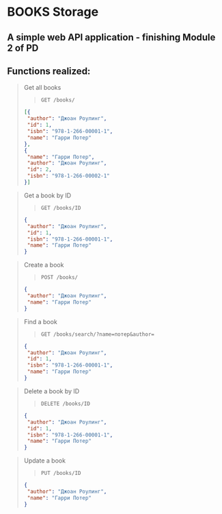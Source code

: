 BOOKS Storage
===

A simple web API application - finishing Module 2 of PD
---

Functions realized:
---

> Get all books
>> `GET /books/`
> ```json
> [{
>  "author": "Джоан Роулинг", 
>  "id": 1, 
>  "isbn": "978-1-266-00001-1", 
>  "name": "Гарри Потер"
> },
> {
>  "name": "Гарри Потер",
>  "author": "Джоан Роулинг",
>  "id": 2,
>  "isbn": "978-1-266-00002-1"
> }]
>```



> Get a book by ID
>> `GET /books/ID`
> ```json
> {
>  "author": "Джоан Роулинг", 
>  "id": 1, 
>  "isbn": "978-1-266-00001-1", 
>  "name": "Гарри Потер"
> }
>```

> Create a book
>> `POST /books/`
> ```json
> {
>  "author": "Джоан Роулинг", 
>  "name": "Гарри Потер"
> }
>```

> Find a book
>> `GET /books/search/?name=потер&author=`
> ```json
> {
>  "author": "Джоан Роулинг", 
>  "id": 1, 
>  "isbn": "978-1-266-00001-1", 
>  "name": "Гарри Потер"
> }
>```

> Delete a book by ID
>> `DELETE /books/ID`
> ```json
> {
>  "author": "Джоан Роулинг", 
>  "id": 1, 
>  "isbn": "978-1-266-00001-1", 
>  "name": "Гарри Потер"
> }
>```

> Update a book
>> `PUT /books/ID`
> ```json
> {
>  "author": "Джоан Роулинг", 
>  "name": "Гарри Потер"
> }
>```
